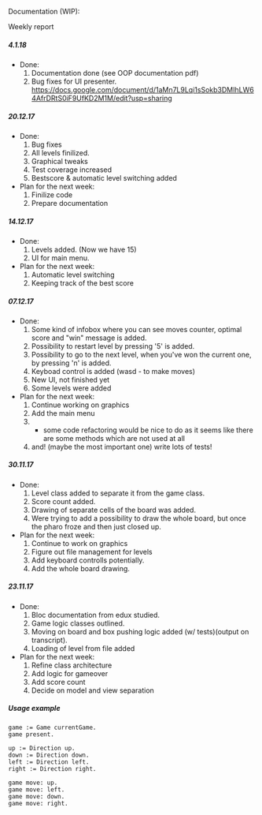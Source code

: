 Documentation (WIP):  


Weekly report  

##### 4.1.18
* Done:
    1. Documentation done (see OOP documentation pdf)   
    2. Bug fixes for UI presenter.  
    https://docs.google.com/document/d/1aMn7L9Lqi1sSokb3DMIhLW64AfrDRtS0iF9UfKD2M1M/edit?usp=sharing 

##### 20.12.17  
* Done:
    1. Bug fixes
    2. All levels finilized.
    3. Graphical tweaks
    4. Test coverage increased
    5. Bestscore & automatic level switching added
* Plan for the next week:   
    1. Finilize code  
    2. Prepare documentation



##### 14.12.17  

* Done:
    1. Levels added. (Now we have 15)
    2. UI for main menu.
* Plan for the next week:   
    1. Automatic level switching  
    2. Keeping track of the best score 

##### 07.12.17  

* Done:
    1. Some kind of infobox where you can see moves counter, optimal score and "win" message is added.
    2. Possibility to restart level by pressing '5' is added.
    3. Possibility to go to the next level, when you've won the current one, by pressing 'n' is added.
    4. Keyboad control is added (wasd - to make moves)
    5. New UI, not finished yet
    6. Some levels were added
* Plan for the next week:  
    1. Continue working on graphics
    2. Add the main menu
    4. + some code refactoring would be nice to do as it seems like there are some methods which are not used at all
    5. and! (maybe the most important one) write lots of tests!

##### 30.11.17  

* Done:
    1. Level class added to separate it from the game class.
    2. Score count added.
    3. Drawing of separate cells of the board was added.
    4. Were trying to add a possibility to draw the whole board, but once the pharo froze and then just closed up. 
* Plan for the next week:  
    1. Continue to work on graphics
    2. Figure out file management for levels
    3. Add keyboard controlls potentially.
    4. Add the whole board drawing.

##### 23.11.17  

* Done:
    1. Bloc documentation from edux studied.  
    2. Game logic classes outlined.  
    3. Moving on board and box pushing logic added (w/ tests)(output on transcript).  
    4. Loading of level from file added 
* Plan for the next week:  
    1. Refine class architecture  
    2. Add logic for gameover  
    3. Add score count      
    4. Decide on model and view separation  
    

##### Usage example

```smalltalk
game := Game currentGame.
game present.

up := Direction up.
down := Direction down.
left := Direction left.
right := Direction right.

game move: up.
game move: left.
game move: down.
game move: right.
```
